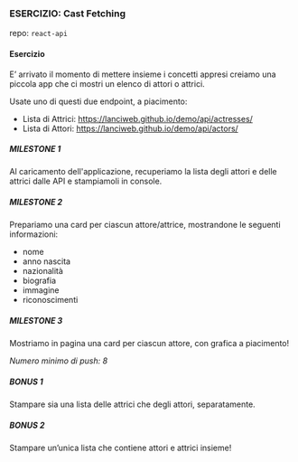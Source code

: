 ### ESERCIZIO: Cast Fetching

repo: `react-api`

#### Esercizio
E’ arrivato il momento di mettere insieme i concetti appresi creiamo una piccola app che ci mostri un elenco di attori o attrici.

Usate uno di questi due endpoint, a piacimento:
- Lista di Attrici: https://lanciweb.github.io/demo/api/actresses/
- Lista di Attori: https://lanciweb.github.io/demo/api/actors/

##### MILESTONE 1
Al caricamento dell'applicazione, recuperiamo la lista degli attori e delle attrici dalle API e stampiamoli in console.

##### MILESTONE 2
Prepariamo una card per ciascun attore/attrice, mostrandone le seguenti informazioni:
- nome
- anno nascita
- nazionalità
- biografia
- immagine
- riconoscimenti

##### MILESTONE 3
Mostriamo in pagina una card per ciascun attore, con grafica a piacimento!

*Numero minimo di push: 8*

##### BONUS 1 
Stampare sia una lista delle attrici che degli attori, separatamente.
##### BONUS 2 
Stampare un’unica lista che contiene attori e attrici insieme!